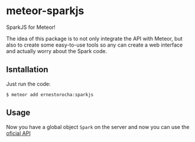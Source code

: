 meteor-sparkjs
==============

SparkJS for Meteor!

The idea of this package is to not only integrate the API with Meteor, but also to create some easy-to-use tools so any can create a web interface and actually worry about the Spark code.


## Isntallation

Just run the code:

```shell
$ meteor add ernestorocha:sparkjs
```

## Usage

Now you have a global object ``Spark`` on the server and now you can use the [oficial API](https://github.com/spark/sparkjs)
